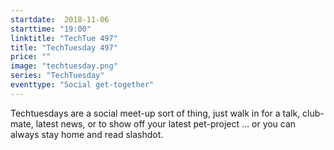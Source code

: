 ```yaml
---
startdate:  2018-11-06
starttime: "19:00"
linktitle: "TechTue 497"
title: "TechTuesday 497"
price: ""
image: "techtuesday.png"
series: "TechTuesday"
eventtype: "Social get-together"
---
```


Techtuesdays are a social meet-up sort of thing, just walk in for a talk, club-mate, latest news, or to show off your latest pet-project ... or you can always stay home and read slashdot.